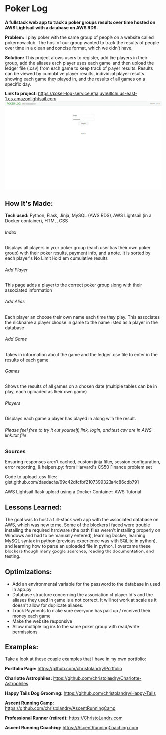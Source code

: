 # Poker Log 
**A fullstack web app to track a poker groups results over time hosted on AWS Lightsail with a database on AWS RDS.**

**Problem:** I play poker with the same group of people on a website called pokernow.club.  The host of our group wanted to track the results of people over time in a clean and concise format, which we didn’t have. 

**Solution:**
This project allows users to register, add the players in their group, add the aliases each player uses each game, and then upload the ledger file (.csv) from each game to keep track of player results.  Results can be viewed by cumulative player results, individual player results showing each game they played in, and the results of all games on a specific day.

**Link to project:** https://poker-log-service.efjajuvn60chi.us-east-1.cs.amazonlightsail.com
![alt tag](poker-log.gif)

## How It's Made:

**Tech used:** Python, Flask, Jinja, MySQL (AWS RDS), AWS Lightsail (in a Docker container), HTML, CSS

<h6>Index</h6>
<p>Displays all players in your poker group (each user has their own poker group) with their poker results, payment info, and a note.  It is sorted by each player's No Limit Hold'em cumulative results</p>
<h6>Add Player</h6>
<p>This page adds a player to the correct poker group along with their associated information</p>
<h6>Add Alias</h6>
<p>Each player an choose their own name each time they play.  This associates the nickname a player choose in game to the name listed as a player in the database</p>
<h6>Add Game</h6>
<p>Takes in information about the game and the ledger .csv file to enter in the results of each game</p>
<h6>Games</h6>
<p>Shows the results of all games on a chosen date (multiple tables can be in play, each uploaded as their own game)</p>
<h6>Players</h6>
<p>Displays each game a player has played in along with the result.</p>
<h6>Please feel free to try it out yourself, link, login, and test csv are in AWS-link.txt file</h6>


### Sources
<p>Ensuring responses aren't cached, custom jinja filter, session configuration, error reporting, & helpers.py: from Harvard's CS50 Finance problem set</p>
<p>Code to upload .csv files: gist.github.com/dasdachs/69c42dfcfbf2107399323a4c86cdb791</p>
<p>AWS Lightsail flask upload using a Docker Container: AWS Tutorial</p>

## Lessons Learned:

The goal was to host a full-stack web app with the associated database on AWS, which was new to me.  Some of the blockers I faced were trouble installing the required hardware (the path files weren't installing properly on Windows and had to be manually entered), learning Docker, learning MySQL syntax in python (previous experience was with SQLite in python), and learning how to parse an uploaded file in python.  I overcame these blockers though many google searches, reading the documentation, and testing.

## Optimizations:
<ul>
  <li>Add an environmental variable for the password to the database in used in app.py</li>
  <li>Database structure concerning the association of player Id's and the aliases they used in game is a not correct.  It will not work at scale as it doesn't allow for duplicate aliases.</li>
  <li>Track Payments to make sure everyone has paid up / received their money each game</li>
  <li>Make the website responsive</li>
  <li>Allow multiple log ins to the same poker group with read/write permissions</li>
</ul>

## Examples:
Take a look at these couple examples that I have in my own portfolio:

**Portfolio Page:** https://github.com/christolandry/Portfolio

**Charlotte Astrophiles:** https://github.com/christolandry/Charlotte-Astrophiles

**Happy Tails Dog Grooming:** https://github.com/christolandry/Happy-Tails

**Ascent Running Camp:** https://github.com/christolandry/AscentRunningCamp

**Professional Runner (retired):** https://ChristoLandry.com

**Ascent Running Coaching:** https://AscentRunningCoaching.com
